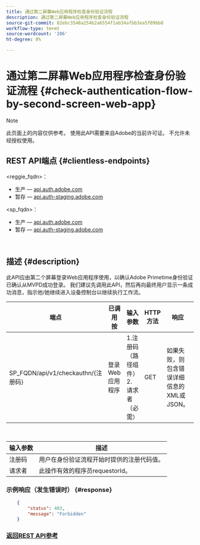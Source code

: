 ```yaml
---
title: 通过第二屏幕Web应用程序检查身份验证流程
description: 通过第二屏幕Web应用程序检查身份验证流程
source-git-commit: 02ebc3548a254b2a6554f1ab34afbb3ea5f09bb8
workflow-type: tm+mt
source-wordcount: '206'
ht-degree: 0%

---
```


# 通过第二屏幕Web应用程序检查身份验证流程 {#check-authentication-flow-by-second-screen-web-app}

>[!NOTE]
>
>此页面上的内容仅供参考。 使用此API需要来自Adobe的当前许可证。 不允许未经授权使用。

## REST API端点 {#clientless-endpoints}

&lt;reggie_fqdn>：

* 生产 —  [api.auth.adobe.com](http://api.auth.adobe.com/)
* 暂存 —  [api.auth-staging.adobe.com](http://api.auth-staging.adobe.com/)

&lt;sp_fqdn>：

* 生产 —  [api.auth.adobe.com](http://api.auth.adobe.com/)
* 暂存 —  [api.auth-staging.adobe.com](http://api.auth-staging.adobe.com/)

</br>

## 描述 {#description}

此API应由第二个屏幕登录Web应用程序使用，以确认Adobe Primetime身份验证已确认从MVPD成功登录。 我们建议先调用此API，然后再向最终用户显示一条成功消息，指示他/她继续进入设备控制台以继续执行工作流。


| 端点 | 已调用  </br>按 | 输入   </br>参数 | HTTP  </br>方法 | 响应 | HTTP  </br>响应 |
| --- | --- | --- | --- | --- | --- |
| SP_FQDN/api/v1/checkauthn/{注册码} | 登录Web应用程序 | 1.注册码  </br>    （路径组件）</br>2.  请求者  </br>    （必需） | GET | 如果失败，则包含错误详细信息的XML或JSON。 | 200 — 成功   </br>403 — 禁止访问 |

</br>

| 输入参数 | 描述 |
| ----------------- | --------------------------------------------------------------------------------------------- |
| 注册码 | 用户在身份验证流程开始时提供的注册代码值。 |
| 请求者 | 此操作有效的程序员requestorId。 |


### 示例响应（发生错误时） {#response}

```JSON
    {
        "status": 403,
        "message": "Forbidden"
    }
```

### [返回REST API参考](/help/authentication/rest-api-reference.md)
